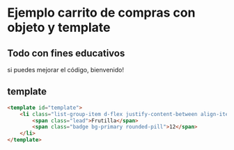 # Ejemplo carrito de compras con objeto y template

## Todo con fines educativos
si puedes mejorar el código, bienvenido!

## template
```html
<template id="template">
    <li class="list-group-item d-flex justify-content-between align-items-center">
        <span class="lead">Frutilla</span>
        <span class="badge bg-primary rounded-pill">12</span>
    </li>
</template>

```